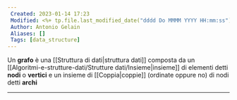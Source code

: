 ```yaml
---
 Created: 2023-01-14 17:23
 Modified: <%+ tp.file.last_modified_date("dddd Do MMMM YYYY HH:mm:ss") %>
 Author: Antonio Gelain
 Aliases: []
 Tags: [data_structure]
---
```


Un **grafo** è una [[Struttura di dati|struttura dati]] composta da un [[Algoritmi-e-strutture-dati/Strutture dati/Insieme|insieme]] di elementi detti **nodi** o **vertici** e un insieme di [[Coppia|coppie]] (ordinate oppure no) di nodi detti **archi**

---